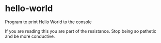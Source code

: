 # hello-world
Program to print Hello World to the console

If you are reading this you are part of the resistance. Stop being so pathetic and be more conductive.
